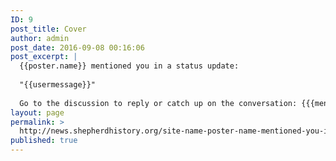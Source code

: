 ```yaml
---
ID: 9
post_title: Cover
author: admin
post_date: 2016-09-08 00:16:06
post_excerpt: |
  {{poster.name}} mentioned you in a status update:
  
  "{{usermessage}}"
  
  Go to the discussion to reply or catch up on the conversation: {{{mentioned.url}}}
layout: page
permalink: >
  http://news.shepherdhistory.org/site-name-poster-name-mentioned-you-in-a-status-update/
published: true
---
```

<!-- Here be dragons.-->